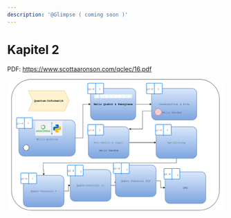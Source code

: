 ```yaml
---
description: '@Glimpse ( coming soon )'
---
```


# Kapitel 2

PDF: https://www.scottaaronson.com/qclec/16.pdf

![](<../../../.gitbook/assets/grafik (12) (1) (1) (1) (1).png>)
